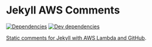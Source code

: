 # Jekyll AWS Comments

[![Dependencies](https://img.shields.io/david/mww/jekyll-aws-comments.svg)](https://david-dm.org/mww/jekyll-aws-comments)
[![Dev dependencies](https://img.shields.io/david/dev/mww/jekyll-aws-comments.svg)](https://david-dm.org/mww/jekyll-aws-comments#info=devDependencies)

[Static comments for Jekyll with AWS Lambda and GitHub](http://ummels.github.io/jekyll-aws-comments).
